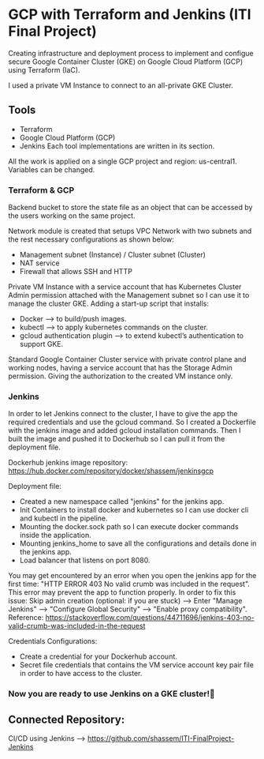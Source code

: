 
# GCP with Terraform and Jenkins (ITI Final Project)

Creating infrastructure and deployment process to implement and configue secure Google Container Cluster (GKE) on Google Cloud Platform (GCP) using Terraform (IaC).

I used a private VM Instance to connect to an all-private GKE Cluster. 

## Tools
- Terraform
- Google Cloud Platform (GCP)
- Jenkins
Each tool implementations are written in its section.

All the work is applied on a single GCP project and region: us-central1.
Variables can be changed.
### Terraform & GCP
Backend bucket to store the state file as an object that can be accessed by the users working on the same project.

Network module is created that setups VPC Network with two subnets and the rest necessary configurations as shown below:
- Management subnet (Instance) / Cluster subnet (Cluster)
- NAT service
- Firewall that allows SSH and HTTP

Private VM Instance with a service account that has Kubernetes Cluster Admin permission attached with the Management subnet so I can use it to manage the cluster GKE.
Adding a start-up script that installs:
- Docker --> to build/push images.
- kubectl --> to apply kubernetes commands on the cluster.
- gcloud authentication plugin --> to extend kubectl’s authentication to support GKE.

Standard Google Container Cluster service with private control plane and working nodes, having a service account that has the Storage Admin permission. Giving the authorization to the created VM instance only.  

### Jenkins
In order to let Jenkins connect to the cluster, I have to give the app the required credentials and use the gcloud command.
So I created a Dockerfile with the jenkins image and added gcloud installation commands. Then I built the image and pushed it to Dockerhub so I can pull it from the deployment file.

Dockerhub jenkins image repository: https://hub.docker.com/repository/docker/shassem/jenkinsgcp 

Deployment file:
- Created a new namespace called "jenkins" for the jenkins app.
- Init Containers to install docker and kubernetes so I can use docker cli and kubectl in the pipeline.
- Mounting the docker.sock path so I can execute docker commands inside the application.
- Mounting jenkins_home to save all the configurations and details done in the jenkins app.
- Load balancer that listens on port 8080.

You may get encountered by an error when you open the jenkins app for the first time:
"HTTP ERROR 403 No valid crumb was included in the request".
This error may prevent the app to function properly. In order to fix this issue:
Skip admin creation (optional: if you are stuck) --> Enter "Manage Jenkins" --> "Configure Global Security" --> "Enable proxy compatibility".
Reference: https://stackoverflow.com/questions/44711696/jenkins-403-no-valid-crumb-was-included-in-the-request 

Credentials Configurations:
- Create a credential for your Dockerhub account.
- Secret file credentials that contains the VM service account key pair file in order to have access to the cluster.

### Now you are ready to use Jenkins on a GKE cluster!🚀

## Connected Repository:

CI/CD using Jenkins --> https://github.com/shassem/ITI-FinalProject-Jenkins 
